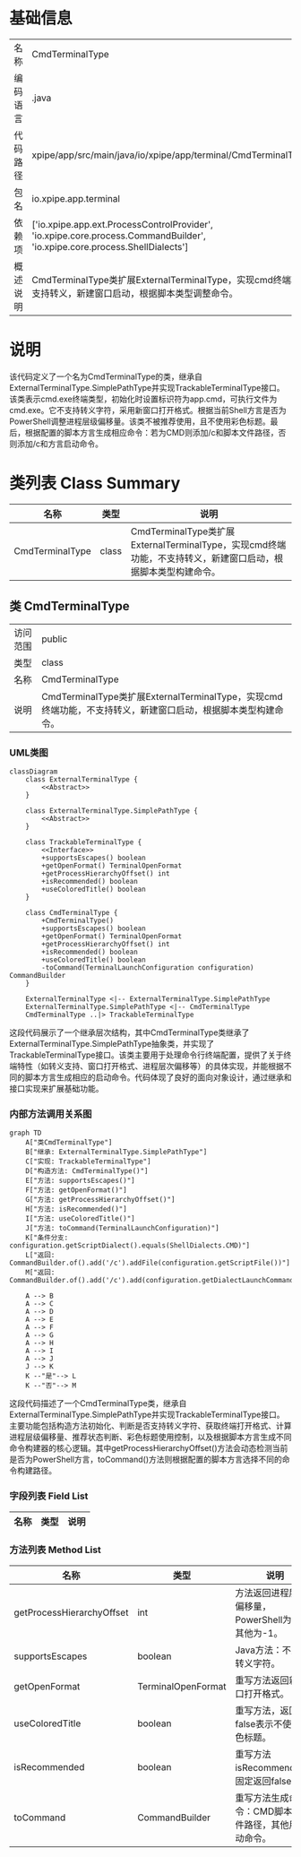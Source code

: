 # 基础信息

|      |      |
|------|------|
| 名称 | CmdTerminalType |
| 编码语言 | .java |
| 代码路径 | xpipe/app/src/main/java/io/xpipe/app/terminal/CmdTerminalType.java |
| 包名 | io.xpipe.app.terminal |
| 依赖项 | ['io.xpipe.app.ext.ProcessControlProvider', 'io.xpipe.core.process.CommandBuilder', 'io.xpipe.core.process.ShellDialects'] |
| 概述说明 | CmdTerminalType类扩展ExternalTerminalType，实现cmd终端功能，不支持转义，新建窗口启动，根据脚本类型调整命令。 |

# 说明

该代码定义了一个名为CmdTerminalType的类，继承自ExternalTerminalType.SimplePathType并实现TrackableTerminalType接口。该类表示cmd.exe终端类型，初始化时设置标识符为app.cmd，可执行文件为cmd.exe。它不支持转义字符，采用新窗口打开格式。根据当前Shell方言是否为PowerShell调整进程层级偏移量。该类不被推荐使用，且不使用彩色标题。最后，根据配置的脚本方言生成相应命令：若为CMD则添加/c和脚本文件路径，否则添加/c和方言启动命令。

# 类列表 Class Summary

| 名称   | 类型  | 说明 |
|-------|------|-------------|
| CmdTerminalType | class | CmdTerminalType类扩展ExternalTerminalType，实现cmd终端功能，不支持转义，新建窗口启动，根据脚本类型构建命令。 |



## 类 CmdTerminalType

|      |      |
|------|------|
| 访问范围 | public |
| 类型 | class |
| 名称 | CmdTerminalType |
| 说明 | CmdTerminalType类扩展ExternalTerminalType，实现cmd终端功能，不支持转义，新建窗口启动，根据脚本类型构建命令。 |


### UML类图

```mermaid
classDiagram
    class ExternalTerminalType {
        <<Abstract>>
    }
    
    class ExternalTerminalType.SimplePathType {
        <<Abstract>>
    }
    
    class TrackableTerminalType {
        <<Interface>>
        +supportsEscapes() boolean
        +getOpenFormat() TerminalOpenFormat
        +getProcessHierarchyOffset() int
        +isRecommended() boolean
        +useColoredTitle() boolean
    }
    
    class CmdTerminalType {
        +CmdTerminalType()
        +supportsEscapes() boolean
        +getOpenFormat() TerminalOpenFormat
        +getProcessHierarchyOffset() int
        +isRecommended() boolean
        +useColoredTitle() boolean
        -toCommand(TerminalLaunchConfiguration configuration) CommandBuilder
    }
    
    ExternalTerminalType <|-- ExternalTerminalType.SimplePathType
    ExternalTerminalType.SimplePathType <|-- CmdTerminalType
    CmdTerminalType ..|> TrackableTerminalType
```

这段代码展示了一个继承层次结构，其中CmdTerminalType类继承了ExternalTerminalType.SimplePathType抽象类，并实现了TrackableTerminalType接口。该类主要用于处理命令行终端配置，提供了关于终端特性（如转义支持、窗口打开格式、进程层次偏移等）的具体实现，并能根据不同的脚本方言生成相应的启动命令。代码体现了良好的面向对象设计，通过继承和接口实现来扩展基础功能。


### 内部方法调用关系图

```mermaid
graph TD
    A["类CmdTerminalType"]
    B["继承: ExternalTerminalType.SimplePathType"]
    C["实现: TrackableTerminalType"]
    D["构造方法: CmdTerminalType()"]
    E["方法: supportsEscapes()"]
    F["方法: getOpenFormat()"]
    G["方法: getProcessHierarchyOffset()"]
    H["方法: isRecommended()"]
    I["方法: useColoredTitle()"]
    J["方法: toCommand(TerminalLaunchConfiguration)"]
    K["条件分支: configuration.getScriptDialect().equals(ShellDialects.CMD)"]
    L["返回: CommandBuilder.of().add('/c').addFile(configuration.getScriptFile())"]
    M["返回: CommandBuilder.of().add('/c').add(configuration.getDialectLaunchCommand())"]

    A --> B
    A --> C
    A --> D
    A --> E
    A --> F
    A --> G
    A --> H
    A --> I
    A --> J
    J --> K
    K --"是"--> L
    K --"否"--> M
```

这段代码描述了一个CmdTerminalType类，继承自ExternalTerminalType.SimplePathType并实现TrackableTerminalType接口。主要功能包括构造方法初始化、判断是否支持转义字符、获取终端打开格式、计算进程层级偏移量、推荐状态判断、彩色标题使用控制，以及根据脚本方言生成不同命令构建器的核心逻辑。其中getProcessHierarchyOffset()方法会动态检测当前是否为PowerShell方言，toCommand()方法则根据配置的脚本方言选择不同的命令构建路径。

### 字段列表 Field List

| 名称  | 类型  | 说明 |
|-------|-------|------|

### 方法列表 Method List

| 名称  | 类型  | 说明 |
|-------|-------|------|
| getProcessHierarchyOffset | int | 方法返回进程层次偏移量，PowerShell为0，其他为-1。 |
| supportsEscapes | boolean | Java方法：不支持转义字符。 |
| getOpenFormat | TerminalOpenFormat | 重写方法返回新窗口打开格式。 |
| useColoredTitle | boolean | 重写方法，返回false表示不使用彩色标题。 |
| isRecommended | boolean | 重写方法isRecommended，固定返回false。 |
| toCommand | CommandBuilder | 重写方法生成命令：CMD脚本用文件路径，其他用启动命令。 |




